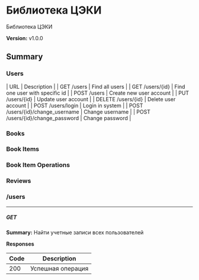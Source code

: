 Библиотека ЦЭКИ
===============
Библиотека ЦЭКИ

**Version:** v1.0.0

## Summary
### Users

| URL  | Description |
| GET /users  | Find all users |
| GET /users/{id} | Find one user with specific id |
| POST /users | Create new user account |
| PUT /users/{id} | Update user account |
| DELETE /users/{id} | Delete user account |
| POST /users/login | Login in system |
| POST /users/{id}/change_username | Change username |
| POST /users/{id}/change_password | Change password |

### Books

### Book Items

### Book Item Operations

### Reviews

### /users
---
##### ***GET***
**Summary:** Найти учетные записи всех пользователей

**Responses**

| Code | Description |
| ---- | ----------- |
| 200 | Успешная операция |
